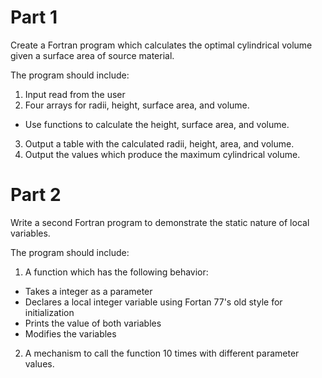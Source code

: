 # Part 1
Create a Fortran program which calculates the optimal cylindrical volume given a
surface area of source material.

The program should include:
1. Input read from the user
2. Four arrays for radii, height, surface area, and volume.
  * Use functions to calculate the height, surface area, and volume.
3. Output a table with the calculated radii, height, area, and volume.
4. Output the values which produce the maximum cylindrical volume.

# Part 2
Write a second Fortran program to demonstrate the static nature of local
variables.

The program should include:
1. A function which has the following behavior:
  * Takes a integer as a parameter
  * Declares a local integer variable using Fortan 77's old style for
    initialization
  * Prints the value of both variables
  * Modifies the variables
2. A mechanism to call the function 10 times with different parameter values.
